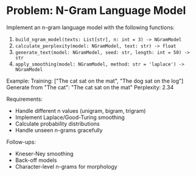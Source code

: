 # Problem: N-Gram Language Model

Implement an n-gram language model with the following functions:
1. `build_ngram_model(texts: List[str], n: int = 3) -> NGramModel`
2. `calculate_perplexity(model: NGramModel, text: str) -> float`
3. `generate_text(model: NGramModel, seed: str, length: int = 50) -> str`
4. `apply_smoothing(model: NGramModel, method: str = 'laplace') -> NGramModel`

Example:
Training: ["The cat sat on the mat", "The dog sat on the log"]
Generate from "The cat": "The cat sat on the mat"
Perplexity: 2.34

Requirements:
- Handle different n values (unigram, bigram, trigram)
- Implement Laplace/Good-Turing smoothing
- Calculate probability distributions
- Handle unseen n-grams gracefully

Follow-ups:
- Kneser-Ney smoothing
- Back-off models
- Character-level n-grams for morphology
